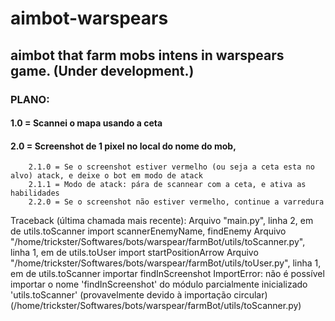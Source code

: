 # aimbot-warspears
## aimbot that farm mobs intens in warspears game. (Under development.)

### PLANO:
####    1.0 = Scannei o mapa usando a ceta
#### 2.0 = Screenshot de 1 pixel no local do nome do mob, 
        2.1.0 = Se o screenshot estiver vermelho (ou seja a ceta esta no alvo) atack, e deixe o bot em modo de atack
        2.1.1 = Modo de atack: pára de scannear com a ceta, e ativa as habilidades
        2.2.0 = Se o screenshot não estiver vermelho, continue a varredura








Traceback (última chamada mais recente):
  Arquivo "main.py", linha 2, em <module>
    de utils.toScanner import scannerEnemyName, findEnemy
  Arquivo "/home/trickster/Softwares/bots/warspear/farmBot/utils/toScanner.py", linha 1, em <module>
    de utils.toUser import startPositionArrow
  Arquivo "/home/trickster/Softwares/bots/warspear/farmBot/utils/toUser.py", linha 1, em <module>
    de utils.toScanner importar findInScreenshot
ImportError: não é possível importar o nome 'findInScreenshot' do módulo parcialmente inicializado 'utils.toScanner' (provavelmente devido à importação circular) (/home/trickster/Softwares/bots/warspear/farmBot/utils/toScanner.py)